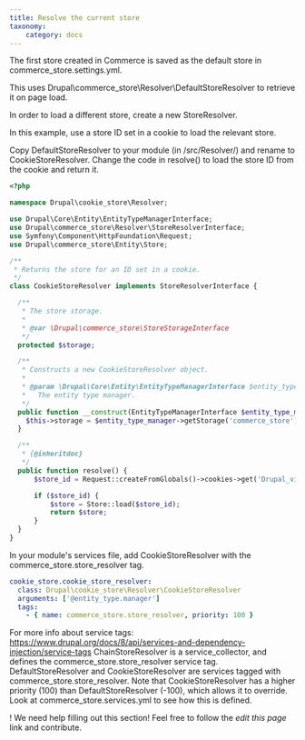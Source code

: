 ```yaml
---
title: Resolve the current store
taxonomy:
    category: docs
---
```


The first store created in Commerce is saved as the default store in commerce_store.settings.yml.

This uses Drupal\commerce_store\Resolver\DefaultStoreResolver to retrieve it on page load.

In order to load a different store, create a new StoreResolver.

In this example, use a store ID set in a cookie to load the relevant store.

Copy DefaultStoreResolver to your module (in /src/Resolver/) and rename to CookieStoreResolver.
Change the code in resolve() to load the store ID from the cookie and return it.

```php
<?php

namespace Drupal\cookie_store\Resolver;

use Drupal\Core\Entity\EntityTypeManagerInterface;
use Drupal\commerce_store\Resolver\StoreResolverInterface;
use Symfony\Component\HttpFoundation\Request;
use Drupal\commerce_store\Entity\Store;

/**
 * Returns the store for an ID set in a cookie.
 */
class CookieStoreResolver implements StoreResolverInterface {

  /**
   * The store storage.
   *
   * @var \Drupal\commerce_store\StoreStorageInterface
   */
  protected $storage;

  /**
   * Constructs a new CookieStoreResolver object.
   *
   * @param \Drupal\Core\Entity\EntityTypeManagerInterface $entity_type_manager
   *   The entity type manager.
   */
  public function __construct(EntityTypeManagerInterface $entity_type_manager) {
    $this->storage = $entity_type_manager->getStorage('commerce_store');
  }

  /**
   * {@inheritdoc}
   */
  public function resolve() {
      $store_id = Request::createFromGlobals()->cookies->get('Drupal_visitor_store_id');

      if ($store_id) {
          $store = Store::load($store_id);
          return $store;
      }
  }
}
```

In your module's services file, add CookieStoreResolver with the commerce_store.store_resolver tag.

```YAML
cookie_store.cookie_store_resolver:
  class: Drupal\cookie_store\Resolver\CookieStoreResolver
  arguments: ['@entity_type.manager']
  tags:
    - { name: commerce_store.store_resolver, priority: 100 }
```
For more info about service tags: https://www.drupal.org/docs/8/api/services-and-dependency-injection/service-tags
ChainStoreResolver is a service_collector, and defines the commerce_store.store_resolver service tag. DefaultStoreResolver and CookieStoreResolver are services tagged with commerce_store.store_resolver. Note that CookieStoreResolver has a higher priority (100) than DefaultStoreResolver (-100), which allows it to override. Look at commerce_store.services.yml to see how this is defined.

! We need help filling out this section! Feel free to follow the *edit this page* link and contribute.
